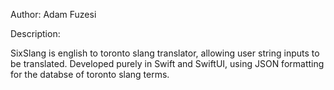 Author: Adam Fuzesi 


Description:

SixSlang is english to toronto slang translator, allowing user string inputs to be translated. Developed purely in Swift and SwiftUI, using JSON formatting for the databse of toronto slang terms.
